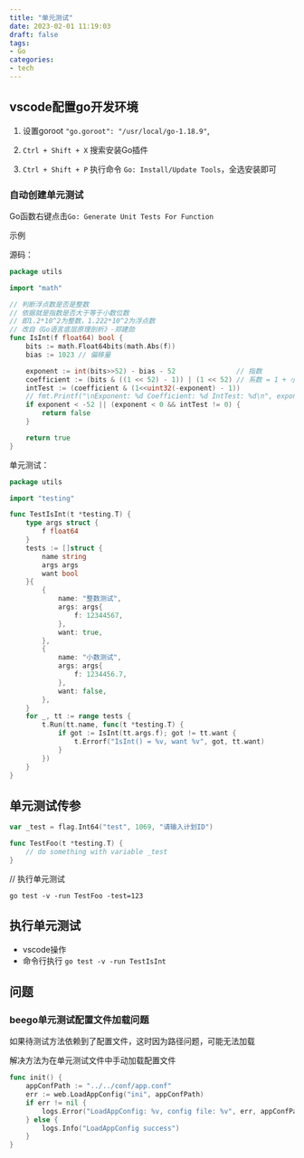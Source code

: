 ```yaml
---
title: "单元测试"
date: 2023-02-01 11:19:03
draft: false
tags:
- Go
categories:
- tech
---
```


## vscode配置go开发环境

1. 设置goroot `"go.goroot": "/usr/local/go-1.18.9"`,

2. `Ctrl + Shift + X` 搜索安装Go插件

3. `Ctrl + Shift + P` 执行命令 `Go: Install/Update Tools`，全选安装即可

### 自动创建单元测试
Go函数右键点击`Go: Generate Unit Tests For Function`

示例

源码：
```go
package utils

import "math"

// 判断浮点数是否是整数
// 依据就是指数是否大于等于小数位数
// 即1.2*10^2为整数，1.222*10^2为浮点数
// 改自《Go语言底层原理剖析》-郑建勋
func IsInt(f float64) bool {
	bits := math.Float64bits(math.Abs(f))
	bias := 1023 // 偏移量

	exponent := int(bits>>52) - bias - 52               // 指数
	coefficient := (bits & ((1 << 52) - 1)) | (1 << 52) // 系数 = 1 + 小数
	intTest := (coefficient & (1<<uint32(-exponent) - 1))
	// fmt.Printf("\nExponent: %d Coefficient: %d IntTest: %d\n", exponent, coefficient, intTest)
	if exponent < -52 || (exponent < 0 && intTest != 0) {
		return false
	}

	return true
}
```

单元测试：

```go
package utils

import "testing"

func TestIsInt(t *testing.T) {
	type args struct {
		f float64
	}
	tests := []struct {
		name string
		args args
		want bool
	}{
		{
			name: "整数测试",
			args: args{
				f: 12344567,
			},
			want: true,
		},
		{
			name: "小数测试",
			args: args{
				f: 1234456.7,
			},
			want: false,
		},
	}
	for _, tt := range tests {
		t.Run(tt.name, func(t *testing.T) {
			if got := IsInt(tt.args.f); got != tt.want {
				t.Errorf("IsInt() = %v, want %v", got, tt.want)
			}
		})
	}
}
```

## 单元测试传参

```go
var _test = flag.Int64("test", 1069, "请输入计划ID")

func TestFoo(t *testing.T) {
	// do something with variable _test
}
```
// 执行单元测试

`go test -v -run TestFoo -test=123`


## 执行单元测试

- vscode操作
- 命令行执行 `go test -v -run TestIsInt`

## 问题

### beego单元测试配置文件加载问题

如果待测试方法依赖到了配置文件，这时因为路径问题，可能无法加载

解决方法为在单元测试文件中手动加载配置文件

```go
func init() {
	appConfPath := "../../conf/app.conf"
	err := web.LoadAppConfig("ini", appConfPath)
	if err != nil {
		logs.Error("LoadAppConfig: %v, config file: %v", err, appConfPath)
	} else {
		logs.Info("LoadAppConfig success")
	}
}
```
